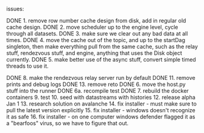 issues:

DONE 1. remove row number cache design from disk, add in regular old cache design.
DONE 2. move scheduler up to the engine level, cycle through all datasets.
DONE 3. make sure we clear out any bad data at all times.
DONE 4. move the cache out of the topic, and up to the startDag singleton, then make everything pull from the same cache, such as the relay stuff, rendezvous stuff, and engine, anything that uses the Disk object currently.
DONE 5. make better use of the async stuff, convert simple timed threads to use it.

DONE 8. make the rendezvous relay server run by default
DONE 11. remove prints and debug logs
DONE 13. remove reto
DONE 6. move the host.py stuff into the runner
DONE 6a. recompile test
DONE 7. rebuild the docker containers
9. test
10. seed with datastreams with histories
12. release alpha Jan 1
13. research solution on avalanche
14. fix installer - must make sure to pull the latest version explicitly
15. fix installer - windows doesn't recognize it as safe
16. fix installer - on one computer windows defender flagged it as a "bearfoos" virus, so we have to figure that out.